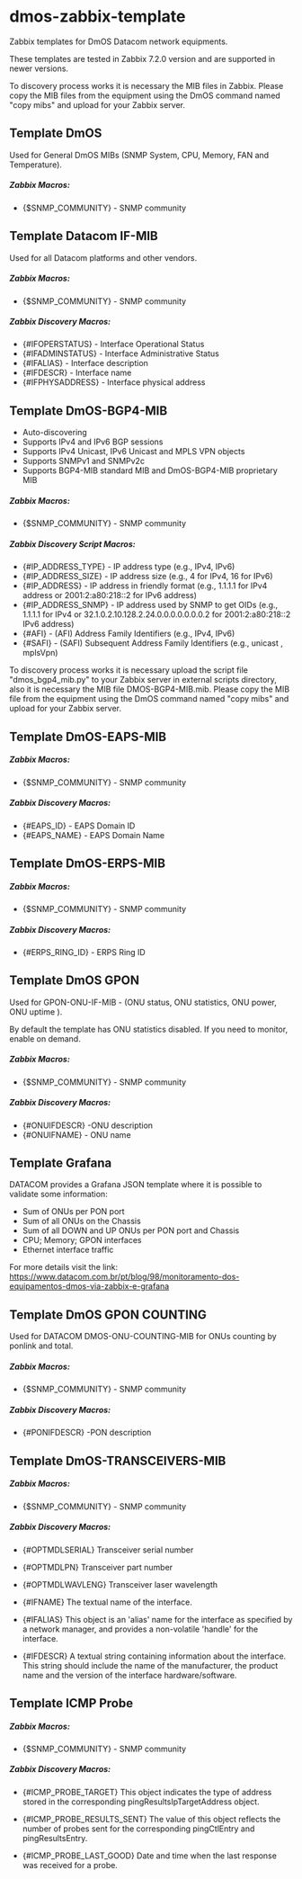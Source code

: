 # dmos-zabbix-template

Zabbix templates for DmOS Datacom network equipments.

These templates are tested in Zabbix 7.2.0 version and are supported in newer versions.

To discovery process works it is necessary the MIB files in Zabbix. Please copy the MIB files
from the equipment using the DmOS command named "copy mibs" and upload for your Zabbix server.

## Template DmOS

Used for General DmOS MIBs (SNMP System, CPU, Memory, FAN and Temperature).

##### Zabbix Macros:

- {$SNMP_COMMUNITY} - SNMP community

## Template Datacom IF-MIB

Used for all Datacom platforms and other vendors.

##### Zabbix Macros:

- {$SNMP_COMMUNITY} - SNMP community

##### Zabbix Discovery Macros:

- {#IFOPERSTATUS} - Interface Operational Status
- {#IFADMINSTATUS} - Interface Administrative Status
- {#IFALIAS} - Interface description
- {#IFDESCR} - Interface name
- {#IFPHYSADDRESS} - Interface physical address

## Template DmOS-BGP4-MIB

- Auto-discovering
- Supports IPv4 and IPv6 BGP sessions
- Supports IPv4 Unicast, IPv6 Unicast and MPLS VPN objects
- Supports SNMPv1 and SNMPv2c
- Supports BGP4-MIB standard MIB and DmOS-BGP4-MIB proprietary MIB

##### Zabbix Macros:

- {$SNMP_COMMUNITY} - SNMP community

##### Zabbix Discovery Script Macros:

- {#IP_ADDRESS_TYPE} - IP address type (e.g., IPv4, IPv6)
- {#IP_ADDRESS_SIZE} - IP address size (e.g., 4 for IPv4, 16 for IPv6)
- {#IP_ADDRESS} - IP address in friendly format (e.g., 1.1.1.1 for IPv4 address or 2001:2:a80:218::2
  for IPv6 address)
- {#IP_ADDRESS_SNMP} - IP address used by SNMP to get OIDs
(e.g., 1.1.1.1 for IPv4 or 32.1.0.2.10.128.2.24.0.0.0.0.0.0.0.2 for 2001:2:a80:218::2 IPv6 address)
- {#AFI} - (AFI) Address Family Identifiers (e.g., IPv4, IPv6)
- {#SAFI} - (SAFI) Subsequent Address Family Identifiers (e.g., unicast , mplsVpn)

To discovery process works it is necessary upload the script file "dmos_bgp4_mib.py" to your Zabbix
server in external scripts directory, also it is necessary the MIB file DMOS-BGP4-MIB.mib. Please
copy the MIB file from the equipment using the DmOS command named "copy mibs" and upload for your
Zabbix server.

## Template DmOS-EAPS-MIB

##### Zabbix Macros:

- {$SNMP_COMMUNITY} - SNMP community

##### Zabbix Discovery Macros:

- {#EAPS_ID} - EAPS Domain ID
- {#EAPS_NAME} - EAPS Domain Name

## Template DmOS-ERPS-MIB

##### Zabbix Macros:

- {$SNMP_COMMUNITY} - SNMP community

##### Zabbix Discovery Macros:

- {#ERPS_RING_ID} - ERPS Ring ID

## Template DmOS GPON

Used for GPON-ONU-IF-MIB - (ONU status, ONU statistics, ONU power, ONU uptime ).

By default the template has ONU statistics disabled. If you need to monitor, enable on demand.

##### Zabbix Macros:

- {$SNMP_COMMUNITY} - SNMP community

##### Zabbix Discovery Macros:

- {#ONUIFDESCR} -ONU description
- {#ONUIFNAME} - ONU name

## Template Grafana

DATACOM provides a Grafana JSON template where it is possible to validate some information:
 - Sum of ONUs per PON port
 - Sum of all ONUs on the Chassis
 - Sum of all DOWN and UP ONUs per PON port and Chassis
 - CPU; Memory; GPON interfaces
 - Ethernet interface traffic

 For more details visit the link:
 https://www.datacom.com.br/pt/blog/98/monitoramento-dos-equipamentos-dmos-via-zabbix-e-grafana

## Template DmOS GPON COUNTING

Used for DATACOM DMOS-ONU-COUNTING-MIB for ONUs counting by ponlink and total.

##### Zabbix Macros:

- {$SNMP_COMMUNITY} - SNMP community

##### Zabbix Discovery Macros:

- {#PONIFDESCR} -PON description

## Template DmOS-TRANSCEIVERS-MIB

##### Zabbix Macros:

- {$SNMP_COMMUNITY} - SNMP community

##### Zabbix Discovery Macros:

- {#OPTMDLSERIAL} Transceiver serial number

- {#OPTMDLPN} Transceiver part number

- {#OPTMDLWAVLENG} Transceiver laser wavelength

- {#IFNAME} The textual name of the interface.

- {#IFALIAS} This object is an 'alias' name for the interface as specified by a network manager, and
provides a non-volatile 'handle' for the interface.

- {#IFDESCR} A textual string containing information about the interface. This string should include
the name of the manufacturer, the product name and the version of the interface hardware/software.

## Template ICMP Probe

##### Zabbix Macros:

- {$SNMP_COMMUNITY} - SNMP community

##### Zabbix Discovery Macros:

- {#ICMP_PROBE_TARGET} This object indicates the type of address stored in the corresponding
pingResultsIpTargetAddress object.

- {#ICMP_PROBE_RESULTS_SENT} The value of this object reflects the number of probes sent for the
corresponding pingCtlEntry and pingResultsEntry.

- {#ICMP_PROBE_LAST_GOOD} Date and time when the last response was received for a probe.
